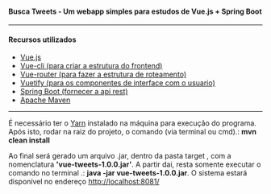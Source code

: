 <h4>Busca Tweets - Um webapp simples para estudos de Vue.js + Spring Boot</h4>

<hr/>
<h4>Recursos utilizados</h4>
<ul>
  <li><a href="http://vuejs.org">Vue.js</a></li>
  <li><a href="https://cli.vuejs.org/">Vue-cli (para criar a estrutura do frontend)</a></li>
  <li><a href="https://router.vuejs.org/">Vue-router (para fazer a estrutura de roteamento) </a></li>
  <li><a href="https://vuetifyjs.com/en/">Vuetify (para os componentes de interface com o usuario)</a></li>
  <li><a href="https://spring.io/projects/spring-boot">Spring Boot (fornecer a api rest)</a></li>
  <li><a href="http://maven.apache.org/">Apache Maven</a></li>
</ul><hr/>

<p>É necessário ter o <a href="https://yarnpkg.com/">Yarn</a> instalado na máquina para execução do programa. Após isto, rodar na raiz do projeto, o comando (via terminal ou cmd).: <b>mvn clean install</b></p>

<p>Ao final será gerado um arquivo .jar, dentro da pasta target , com a nomenclatura <b>'vue-tweets-1.0.0.jar'</b>. A partir dai, resta somente executar o comando no terminal .: <b>java -jar vue-tweets-1.0.0.jar</b>. O sistema estará disponível no endereço 
<a href="http://localhost:8081/"> http://localhost:8081/ </a> </p>


